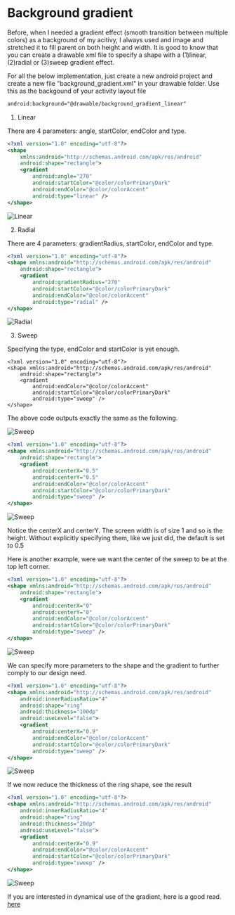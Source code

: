 # Background gradient

Before, when I needed a gradient effect (smooth transition between multiple colors) as a background of my acitivy, I always used and image and stretched it to fill parent on both height and width. It is good to know that you can create a drawable xml file to specify a shape with a (1)linear, (2)radial or (3)sweep gradient effect.

For all the below implementation, just create a new android project and create a new file "background_gradient.xml" in your drawable folder. Use this as the backgound of your activity layout file

```xml
android:background="@drawable/background_gradient_linear"
```

1. Linear

There are 4 parameters: angle, startColor, endColor and type.

```xml
<?xml version="1.0" encoding="utf-8"?>
<shape
	xmlns:android="http://schemas.android.com/apk/res/android"
	android:shape="rectangle">
	<gradient
		android:angle="270"
        android:startColor="@color/colorPrimaryDark"
        android:endColor="@color/colorAccent"
		android:type="linear" />
</shape>
```

![Linear](display/linear_s.png)

2. Radial

There are 4 parameters: gradientRadius, startColor, endColor and type.

```xml
<?xml version="1.0" encoding="utf-8"?>
<shape xmlns:android="http://schemas.android.com/apk/res/android"
    android:shape="rectangle">
    <gradient
        android:gradientRadius="270"
        android:startColor="@color/colorPrimaryDark"
        android:endColor="@color/colorAccent"
        android:type="radial" />
</shape>
```
![Radial](display/radial_s.png)

3. Sweep

Specifying the type, endColor and startColor is yet enough.

```
<?xml version="1.0" encoding="utf-8"?>
<shape xmlns:android="http://schemas.android.com/apk/res/android"
    android:shape="rectangle">
    <gradient
        android:endColor="@color/colorAccent"
        android:startColor="@color/colorPrimaryDark"
        android:type="sweep" />
</shape>
```
The above code outputs exactly the same as the following.

![Sweep](display/sweep_s.png)

```xml
<?xml version="1.0" encoding="utf-8"?>
<shape xmlns:android="http://schemas.android.com/apk/res/android"
    android:shape="rectangle">
    <gradient
        android:centerX="0.5"
        android:centerY="0.5"
        android:endColor="@color/colorAccent"
        android:startColor="@color/colorPrimaryDark"
        android:type="sweep" />
</shape>
```
![Sweep](display/sweep_s.png)

Notice the centerX and centerY. The screen width is of size 1 and so is the height. Without explicitly specifying them, like we just did, the default is set to 0.5

Here is another example, were we want the center of the sweep to be at the top left corner.

```xml
<?xml version="1.0" encoding="utf-8"?>
<shape xmlns:android="http://schemas.android.com/apk/res/android"
    android:shape="rectangle">
    <gradient
        android:centerX="0"
        android:centerY="0"
        android:endColor="@color/colorAccent"
        android:startColor="@color/colorPrimaryDark"
        android:type="sweep" />
</shape>
```
![Sweep](display/sweep00_s.png)

We can specify more parameters to the shape and the gradient to further comply to our design need.

```xml
<?xml version="1.0" encoding="utf-8"?>
<shape xmlns:android="http://schemas.android.com/apk/res/android"
    android:innerRadiusRatio="4"
    android:shape="ring"
    android:thickness="100dp"
    android:useLevel="false">
    <gradient
        android:centerX="0.9"
        android:endColor="@color/colorAccent"
        android:startColor="@color/colorPrimaryDark"
        android:type="sweep" />
</shape>
```
![Sweep](display/sweep_100dp_s.png)

If we now reduce the thickness of the ring shape, see the result

```xml
<?xml version="1.0" encoding="utf-8"?>
<shape xmlns:android="http://schemas.android.com/apk/res/android"
    android:innerRadiusRatio="4"
    android:shape="ring"
    android:thickness="20dp"
    android:useLevel="false">
    <gradient
        android:centerX="0.9"
        android:endColor="@color/colorAccent"
        android:startColor="@color/colorPrimaryDark"
        android:type="sweep" />
</shape>
```
![Sweep](display/sweep_20dp_s.png)

If you are interested in dynamical use of the gradient, here is a good read.
[here](https://stackoverflow.com/questions/44912075/sweep-gradient-what-it-is-and-its-examples)
